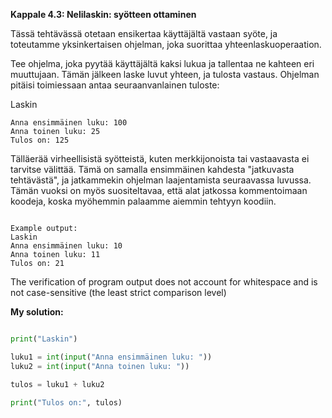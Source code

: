 **Kappale 4.3: Nelilaskin: syötteen ottaminen**

Tässä tehtävässä otetaan ensikertaa käyttäjältä vastaan syöte, ja toteutamme yksinkertaisen ohjelman, joka suorittaa yhteenlaskuoperaation.


Tee ohjelma, joka pyytää käyttäjältä kaksi lukua ja tallentaa ne kahteen eri muuttujaan. Tämän jälkeen laske luvut yhteen, ja tulosta vastaus. Ohjelman pitäisi toimiessaan antaa seuraanvanlainen tuloste:

Laskin
```
Anna ensimmäinen luku: 100
Anna toinen luku: 25
Tulos on: 125
```

Tälläerää virheellisistä syötteistä, kuten merkkijonoista tai vastaavasta ei tarvitse välittää. Tämä on samalla ensimmäinen kahdesta "jatkuvasta tehtävästä", ja jatkammekin ohjelman laajentamista seuraavassa luvussa. Tämän vuoksi on myös suositeltavaa, että alat jatkossa kommentoimaan koodeja, koska myöhemmin palaamme aiemmin tehtyyn koodiin.
```

Example output:
Laskin
Anna ensimmäinen luku: 10
Anna toinen luku: 11
Tulos on: 21

```
The verification of program output does not account for whitespace and is not case-sensitive (the least strict comparison level)

**My solution:**
```python

print("Laskin")

luku1 = int(input("Anna ensimmäinen luku: "))
luku2 = int(input("Anna toinen luku: "))

tulos = luku1 + luku2

print("Tulos on:", tulos)

```


